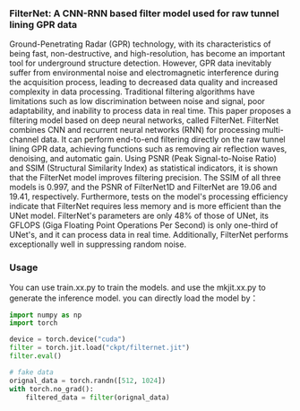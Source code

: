 ### FilterNet: A CNN-RNN based filter model used for raw tunnel lining GPR data
 Ground-Penetrating Radar (GPR) technology, with its characteristics of being fast, non-destructive, and high-resolution, has become an important tool for underground structure detection. However, GPR data inevitably suffer from environmental noise and electromagnetic interference during the acquisition process, leading to decreased data quality and increased complexity in data processing. Traditional filtering algorithms have limitations such as low discrimination between noise and signal, poor adaptability, and inability to process data in real time. This paper proposes a filtering model based on deep neural networks, called FilterNet. FilterNet combines CNN and recurrent neural networks (RNN) for processing multi-channel data. It can perform end-to-end filtering directly on the raw tunnel lining GPR data, achieving functions such as removing air reflection waves, denoising, and automatic gain. Using PSNR (Peak Signal-to-Noise Ratio) and SSIM (Structural Similarity Index) as statistical indicators, it is shown that the FilterNet model improves filtering precision. The SSIM of all three models is 0.997, and the PSNR of FilterNet1D and FilterNet are 19.06 and 19.41, respectively. Furthermore, tests on the model's processing efficiency indicate that FilterNet requires less memory and is more efficient than the UNet model. FilterNet's parameters are only 48% of those of UNet, its GFLOPS (Giga Floating Point Operations Per Second) is only one-third of UNet's, and it can process data in real time. Additionally, FilterNet performs exceptionally well in suppressing random noise. 

### Usage 
You can use train.xx.py to train the models. 
and use the mkjit.xx.py to generate the inference model. 
you can directly load the model by：

```python
import numpy as np 
import torch 

device = torch.device("cuda")
filter = torch.jit.load("ckpt/filternet.jit") 
filter.eval()

# fake data
orignal_data = torch.randn([512, 1024])
with torch.no_grad():
    filtered_data = filter(orignal_data)
```
